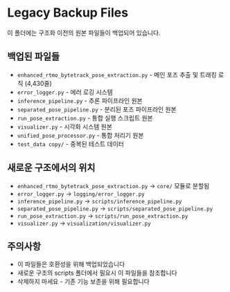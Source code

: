# Legacy Backup Files

이 폴더에는 구조화 이전의 원본 파일들이 백업되어 있습니다.

## 백업된 파일들

- `enhanced_rtmo_bytetrack_pose_extraction.py` - 메인 포즈 추출 및 트래킹 로직 (4,430줄)
- `error_logger.py` - 에러 로깅 시스템
- `inference_pipeline.py` - 추론 파이프라인 원본
- `separated_pose_pipeline.py` - 분리된 포즈 파이프라인 원본  
- `run_pose_extraction.py` - 통합 실행 스크립트 원본
- `visualizer.py` - 시각화 시스템 원본
- `unified_pose_processor.py` - 통합 처리기 원본
- `test_data copy/` - 중복된 테스트 데이터

## 새로운 구조에서의 위치

- `enhanced_rtmo_bytetrack_pose_extraction.py` → `core/` 모듈로 분할됨
- `error_logger.py` → `logging/error_logger.py`
- `inference_pipeline.py` → `scripts/inference_pipeline.py`
- `separated_pose_pipeline.py` → `scripts/separated_pose_pipeline.py`
- `run_pose_extraction.py` → `scripts/run_pose_extraction.py`
- `visualizer.py` → `visualization/visualizer.py`

## 주의사항

- 이 파일들은 호환성을 위해 백업되었습니다
- 새로운 구조의 scripts 폴더에서 필요시 이 파일들을 참조합니다
- 삭제하지 마세요 - 기존 기능 보존을 위해 필요합니다